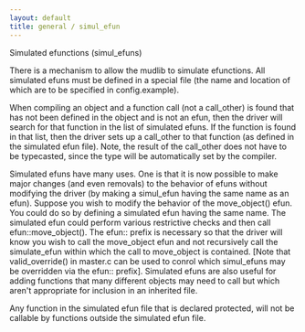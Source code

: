 ```yaml
---
layout: default
title: general / simul_efun
---
```


Simulated efunctions (simul_efuns)

There is a mechanism to allow the mudlib to simulate efunctions. All
simulated efuns must be defined in a special file (the name and location
of which are to be specified in config.example).

When compiling an object and a function call (not a call_other) is found that
has not been defined in the object and is not an efun, then the driver
will search for that function in the list of simulated efuns. If the
function is found in that list, then the driver sets up a call_other to
that function (as defined in the simulated efun file). Note, the result
of the call_other does not have to be typecasted, since the type will be
automatically set by the compiler.

Simulated efuns have many uses. One is that it is now possible to make major
changes (and even removals) to the behavior of efuns without modifying
the driver (by making a simul_efun having the same name as an efun). Suppose
you wish to modify the behavior of the move_object() efun. You could do
so by defining a simulated efun having the same name. The simulated efun
could perform various restrictive checks and then call efun::move_object().
The efun:: prefix is necessary so that the driver will know you wish to call
the move_object efun and not recursively call the simulate_efun within which
the call to move_object is contained. [Note that valid_override() in master.c
can be used to conrol which simul_efuns may be overridden via the efun::
prefix]. Simulated efuns are also useful for adding functions that many
different objects may need to call but which aren't appropriate for
inclusion in an inherited file.

Any function in the simulated efun file that is declared protected, will
not be callable by functions outside the simulated efun file.
